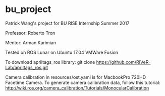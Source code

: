 # bu_project

Patrick Wang's project for BU RISE Internship Summer 2017

Professor: Roberto Tron

Mentor: Arman Karimian

Tested on ROS Lunar on Ubuntu 17.04 VMWare Fusion

To download apriltags_ros library: git clone https://github.com/RIVeR-Lab/apriltags_ros.git

Camera calibration in resources/ost.yaml is for MacbookPro 720HD Facetime Camera. To generate camera calibration data, follow this tutorial: 
http://wiki.ros.org/camera_calibration/Tutorials/MonocularCalibration

